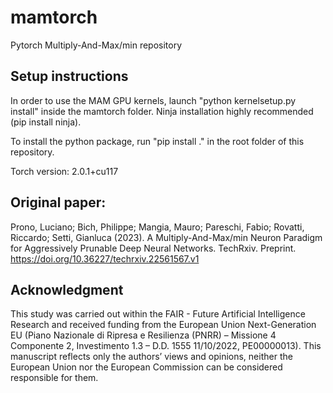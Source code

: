 # mamtorch
Pytorch Multiply-And-Max/min repository

## Setup instructions

In order to use the MAM GPU kernels, launch "python kernelsetup.py install" inside the mamtorch folder. Ninja installation highly recommended (pip install ninja).

To install the python package, run "pip install ." in the root folder of this repository.

Torch version: 2.0.1+cu117

## Original paper:
Prono, Luciano; Bich, Philippe; Mangia, Mauro; Pareschi, Fabio; Rovatti, Riccardo; Setti, Gianluca (2023). A Multiply-And-Max/min Neuron Paradigm for Aggressively Prunable Deep Neural Networks. TechRxiv. Preprint. https://doi.org/10.36227/techrxiv.22561567.v1

## Acknowledgment

This study was carried out within the FAIR - Future Artificial Intelligence Research and received funding from the European Union Next-Generation EU (Piano Nazionale di Ripresa e Resilienza (PNRR) – Missione 4 Componente 2, Investimento 1.3 – D.D. 1555 11/10/2022, PE00000013). This manuscript reflects only the authors’ views and opinions, neither the European Union nor the European Commission can be considered responsible for them.
